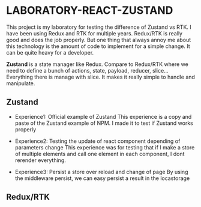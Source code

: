 # LABORATORY-REACT-ZUSTAND

This project is my laboratory for testing the difference of Zustand vs RTK. I have been using Redux and RTK for multiple years. Redux/RTK is really good and does the job properly. But one thing that always annoy me about this technology is the amount of code to implement for a simple change. It can be quite heavy for a developer.

**Zustand** is a state manager like Redux. Compare to Redux/RTK where we need to define a bunch of actions, state, payload, reducer, slice... Everything there is manage with slice. It makes it really simple to handle and manipulate.

## Zustand

- Experience1: Official example of Zustand
  This experience is a copy and paste of the Zustand example of NPM. I made it to test if Zustand works properly

- Experience2: Testing the update of react component depending of parameters change
  This experience was for testing that if I make a store of multiple elements and call one element in each component, I dont rerender everything.

- Experience3: Persist a store over reload and change of page
  By using the middleware persist, we can easy persist a result in the locastorage

## Redux/RTK
